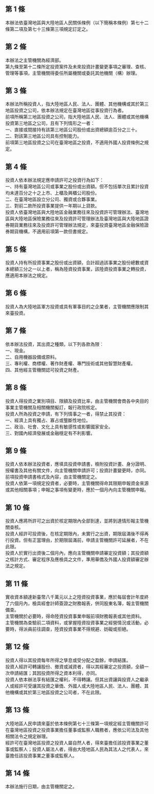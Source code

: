 第 1 條
-------
本辦法依臺灣地區與大陸地區人民關係條例（以下簡稱本條例）第七十二  
條第二項及第七十三條第三項規定訂定之。

第 2 條
-------
本辦法之主管機關為經濟部。  
第九條至第十二條所定投資案件及未來投資計畫變更事項之審理、查核、  
管理等事項，主管機關得委任所屬機關或委託其他機關（構）辦理。

第 3 條
-------
本辦法所稱投資人，指大陸地區人民、法人、團體、其他機構或其於第三  
地區投資之公司，依本辦法規定在臺灣地區從事投資行為者。  
前項所稱第三地區投資之公司，指大陸地區人民、法人、團體或其他機構  
投資第三地區之公司，且有下列情形之一者：  
一、直接或間接持有該第三地區公司股份或出資總額逾百分之三十。  
二、對該第三地區公司具有控制能力。  
前項第三地區投資之公司在臺灣地區之投資，不適用外國人投資條例之規  
定。

第 4 條
-------
投資人依本辦法規定應申請許可之投資行為如下：  
一、持有臺灣地區公司或事業之股份或出資額。但不包括單次且累計投資  
    均未達百分之十之上市、上櫃及興櫃公司股份。  
二、在臺灣地區設立分公司、獨資或合夥事業。  
三、對前二款所投資事業提供一年期以上貸款。  
投資人依臺灣地區與大陸地區金融業務往來及投資許可管理辦法、臺灣地  
區與大陸地區保險業務往來及投資許可管理辦法及臺灣地區與大陸地區證  
券期貨業務往來及投資許可管理辦法規定，來臺投資臺灣地區金融保險證  
券期貨機構，不適用前項第一款但書規定。

第 5 條
-------
投資人持有所投資事業之股份或出資額，合計超過該事業之股份總數或資  
本總額三分之一以上者，稱為陸資投資事業，該陸資投資事業之轉投資，  
應適用本辦法之規定。

第 6 條
-------
投資人為大陸地區軍方投資或具有軍事目的之企業者，主管機關應限制其  
來臺投資。

第 7 條
-------
依本辦法投資，其出資之種類，以下列各款為限︰  
一、現金。  
二、自用機器設備或原料。  
三、專利權、商標權、著作財產權、專門技術或其他智慧財產權。  
四、其他經主管機關認可投資之財產。

第 8 條
-------
投資人得投資之業別項目、限額及投資比率，由主管機關會商各中央目的  
事業主管機關及相關機關擬訂，報行政院核定。  
投資人所為投資之申請，有下列情事之一者，得禁止其投資：  
一、經濟上具有獨占、寡占或壟斷性地位。  
二、政治、社會、文化上具有敏感性或影響國家安全。  
三、對國內經濟發展或金融穩定有不利影響。

第 9 條
-------
投資人依本辦法投資者，應填具投資申請書，檢附投資計畫、身分證明、  
授權書及其他有關文件，向主管機關申請許可；投資計畫變更時，亦同。  
前項投資申請書格式及內容，由主管機關定之。  
投資人依第一項規定投資者，必要時，主管機關得命其限期申報資金來源  
或其他相關事項；申報之事項有變更時，應於一個月內向主管機關申報。

第 10 條
--------
投資人應將所許可之出資於核定期限內全部到達，並將到達情形報主管機  
關查核。  
投資人經許可投資後，在核定期限內，未實行之出資，期限屆滿後不得再  
行投資。但有正當理由，於期限屆滿前，申請主管機關許可延展者，不在  
此限。  
投資人於實行出資後二個月內，應向主管機關申請審定投資額；其投資額  
之核計方式、審定程序及應檢具之文件，準用華僑及外國人投資額審定辦  
法之規定。

第 11 條
--------
實收資本額達新臺幣八千萬元以上之陸資投資事業，應於每屆會計年度終  
了六個月內，檢具經會計師簽證之財務報表，併同股東名簿，報主管機關  
備查。  
主管機關於必要時，得命陸資投資事業申報前項財務報表或其他資料。  
主管機關為查驗前二項資料，或掌握陸資投資事業之經營情況或活動，必  
要時，得派員前往調查，陸資投資事業不得規避、妨礙或拒絕。

第 12 條
--------
投資人得以其投資每年所得之孳息或受分配之盈餘，申請結匯。  
投資人經許可轉讓股份、撤資或減資者，得以其經審定之投資額，全額一  
次申請結匯；其因投資所得之資本利得，亦同。  
投資人依本辦法享有結匯之權利，不得轉讓。但其出資讓與投資人之繼承  
人或經許可受讓其投資之華僑、外國人或大陸地區人民、法人、團體、其  
他機構或其於第三地區投資之公司者，不在此限。

第 13 條
--------
大陸地區人民申請來臺於依本條例第七十三條第一項規定經主管機關許可  
在臺灣地區投資之投資事業擔任董事或監察人職務者，應依公司法及其他  
相關法令之規定辦理。  
經許可在臺灣地區投資之投資人屬自然人者，得來臺擔任該投資事業之董  
事或監察人；投資人屬法人者，得由大陸地區人民為其法人之代表人，來  
臺擔任該投資事業之董事或監察人。

第 14 條
--------
本辦法施行日期，由主管機關定之。


